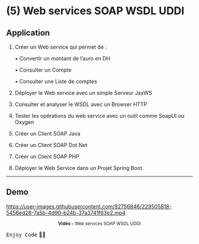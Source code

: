 # (5) Web services SOAP WSDL UDDI

## Application
1. Créer un Web service qui permet de :
 
     • Convertir un montant de l’auro en DH
       
     • Consulter un Compte
       
     • Consulter une Liste de comptes
     
2. Déployer le Web service avec un simple Serveur JaxWS
3. Consulter et analyser le WSDL avec un Browser HTTP
4. Tester les opérations du web service avec un outil comme SoapUI ou Oxygen
5. Créer un Client SOAP Java
6. Créer un Client SOAP Dot Net
7. Créer un Client SOAP PHP
8. Déployer le Web Service dans un Projet Spring Boot
***

## Demo
https://user-images.githubusercontent.com/92756846/229505818-5456ed28-7a5b-4d90-b24b-37a3741f63e2.mp4

<div align="center">
       <p>
       <sup>  <strong>Vidéo -</strong>  Web services SOAP WSDL UDDI</sup>
       </p>
</div>

<kbd>Enjoy Code</kbd> 👨‍💻

